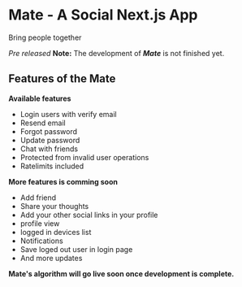 # Mate - A Social Next.js App
Bring people together

*Pre released*
**Note:** The development of ***Mate*** is not finished yet.

## Features of the Mate

**Available features**
- Login users with verify email
- Resend email
- Forgot password
- Update password
- Chat with friends
- Protected from invalid user operations
- Ratelimits included

**More features is comming soon**
- Add friend
- Share your thoughts
- Add your other social links in your profile
- profile view
- logged in devices list
- Notifications
- Save loged out user in login page
- And more updates

**Mate's algorithm will go live soon once development is complete.**
